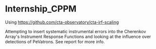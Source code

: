 # Internship_CPPM
Using https://github.com/cta-observatory/cta-irf-scaling

Attempting to insert systematic instrumental errors into the Cherenkov Array's Instrument Response Functions and looking at the influence over detections of PeVatrons. See report for more info.
